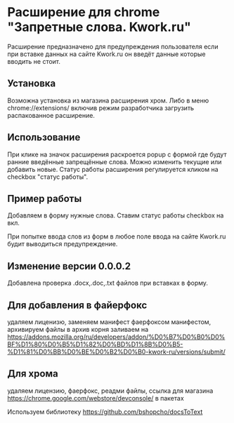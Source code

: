 # Расширение для chrome "Запретные слова. Kwork.ru"

Расширение предназначено для предупреждения пользователя если при вставке данных на сайте Kwork.ru 
он введёт данные которые вводить не стоит.

## Установка

Возможна установка из магазина расширения хром.
Либо в меню chrome://extensions/ включив режим разработчика загрузить распакованное расширение.

## Использование

При клике на значок расширения раскроется popup с формой где будут ранние введённые запрещённые слова.
Можно изменить текущие или добавить новые.
Статус работы расширения регулируется кликом на checkbox "статус работы".

## Пример работы

Добавляем в форму нужные слова.
Ставим статус работы checkbox на вкл.

При попытке ввода слов из форм в любое поле ввода на сайте Kwork.ru будит выводиться предупреждение.

## Изменение версии 0.0.0.2
Добавлена проверка .docx,.doc,.txt файлов при вставках в форму.
## Для добавления в файерфокс
удаляем лиценизю, заменяем манифест фаерфоксом манифестом, архивируем файлы в архив корня заливаем на https://addons.mozilla.org/ru/developers/addon/%D0%B7%D0%B0%D0%BF%D1%80%D0%B5%D1%82%D0%BD%D1%8B%D0%B5-%D1%81%D0%BB%D0%BE%D0%B2%D0%B0-kwork-ru/versions/submit/
## Для хрома
удаляем лицензию, фаерфокс, реадми файлы, ссылка для магазина https://chrome.google.com/webstore/devconsole/ в пакетах

Используем библиотеку https://github.com/bshopcho/docsToText
